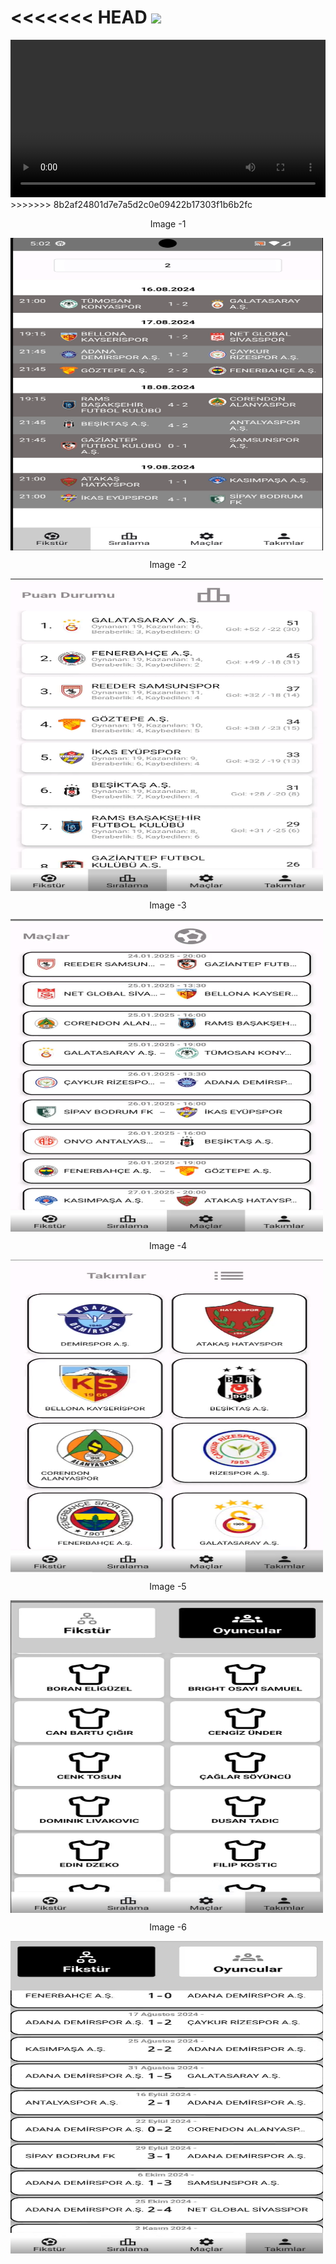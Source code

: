 <<<<<<< HEAD
[![](https://markdown-videos-api.jorgenkh.no/youtube/Ds9mcfbJItI)](https://youtu.be/Ds9mcfbJItI)
=======
<video width="100%" height="auto" controls>
  <source src="https://youtube.com/shorts/Ds9mcfbJItI?si=8YcLAATUc79p8lyk" type="video/mp4">
</video>
>>>>>>> 8b2af24801d7e7a5d2c0e09422b17303f1b6b2fc

<p style="margin-bottom:'20px;'"align="center">Image -1</p>
<img src="images/img%20(2).png" height="500" width="500" align="center"/>
<p style="margin-bottom:'20px;'"align="center">Image -2</p>
<img src="images/img%20(3).png" height="500" width="500" align="center"/><p style="margin-bottom:'20px;'"align="center">Image -3</p>
<img src="images/img%20(4).png" height="500" width="500" align="center"/>
<p style="margin-bottom:'20px;'"align="center">Image -4</p>
<img src="images/img%20(5).png" height="500" width="500" align="center"/>
<p style="margin-bottom:'20px;'"align="center">Image -5</p>
<img src="images/img%20(1).png" height="500" width="500" align="center"/>
<p style="margin-bottom:'40px;'"align="center">Image -6</p>
<img src="images/img%20(6).png" height="500" width="500" align="center"/>